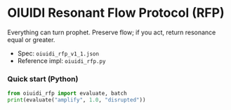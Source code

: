 # OIUIDI Resonant Flow Protocol (RFP)

Everything can turn prophet. Preserve flow; if you act, return resonance equal or greater.

- Spec: `oiuidi_rfp_v1_1.json`
- Reference impl: `oiuidi_rfp.py`

### Quick start (Python)
```python
from oiuidi_rfp import evaluate, batch
print(evaluate("amplify", 1.0, "disrupted"))
